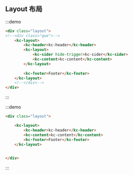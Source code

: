<style>
.layout{
	border: 1px solid #d7dde4;
    background: #f5f7f9;
    position: relative;
    border-radius: 4px;
    overflow: hidden;
}

.qwe{
margin:10px 0;
height:300px;
}
</style>

## Layout 布局
:::demo
```html
<div class="layout">
<!--<div class="qwe">-->
	<kc-layout>
        <kc-header>kc-header</kc-header>
        <kc-layout>
			<kc-sider hide-trigger>kc-sider</kc-sider>
			<kc-content>kc-content</kc-content>
		</kc-layout>
            
        <kc-footer>Footer</kc-footer>
    </kc-layout>
    <!--</div>-->
</div>
```
:::

:::demo
```html
<div class="layout">

	<kc-layout>
        <kc-header>kc-header</kc-header>
        <kc-content>kc-content</kc-content>
        <kc-footer>Footer</kc-footer>
    </kc-layout>

	
</div>
```

:::
